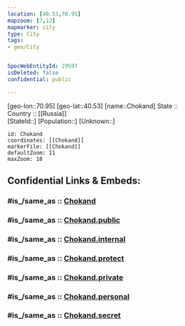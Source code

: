 ```yaml
---
location: [40.53,70.95] 
mapzoom: [7,12] 
mapmarker: city 
type: City
tags:
- geo/City


SpocWebEntityId: 29597
isDeleted: false
confidential: public

---
```

[geo-lon::70.95] 
[geo-lat::40.53] 
[name::Chokand] 
State ::  
Country :: [[Russia]]  
[StateId::] 
[Population::] 
[Unknown::] 


```leaflet
id: Chokand
coordinates: [[Chokand]] 
markerFile: [[Chokand]] 
defaultZoom: 11 
maxZoom: 18
```


## Confidential Links & Embeds: 

### #is_/same_as :: [Chokand](/_Standards/Earth/Continent/Asia/Asia~Central/Uzbekistan/Regions~Uzbekistan/Fergana/City/Chokand.md) 

### #is_/same_as :: [Chokand.public](/_public/Earth/Continent/Asia/Asia~Central/Uzbekistan/Regions~Uzbekistan/Fergana/City/Chokand.public.md) 

### #is_/same_as :: [Chokand.internal](/_internal/Earth/Continent/Asia/Asia~Central/Uzbekistan/Regions~Uzbekistan/Fergana/City/Chokand.internal.md) 

### #is_/same_as :: [Chokand.protect](/_protect/Earth/Continent/Asia/Asia~Central/Uzbekistan/Regions~Uzbekistan/Fergana/City/Chokand.protect.md) 

### #is_/same_as :: [Chokand.private](/_private/Earth/Continent/Asia/Asia~Central/Uzbekistan/Regions~Uzbekistan/Fergana/City/Chokand.private.md) 

### #is_/same_as :: [Chokand.personal](/_personal/Earth/Continent/Asia/Asia~Central/Uzbekistan/Regions~Uzbekistan/Fergana/City/Chokand.personal.md) 

### #is_/same_as :: [Chokand.secret](/_secret/Earth/Continent/Asia/Asia~Central/Uzbekistan/Regions~Uzbekistan/Fergana/City/Chokand.secret.md)

